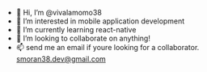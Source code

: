 - 👋 Hi, I’m @vivalamomo38
- 👀 I’m interested in mobile application development
- 🌱 I’m currently learning react-native
- 💞️ I’m looking to collaborate on anything!
- 📫 send me an email if youre looking for a collaborator. smoran38.dev@gmail.com

<!---
vivalamomo38/vivalamomo38 is a ✨ special ✨ repository because its `README.md` (this file) appears on your GitHub profile.
You can click the Preview link to take a look at your changes.
--->
